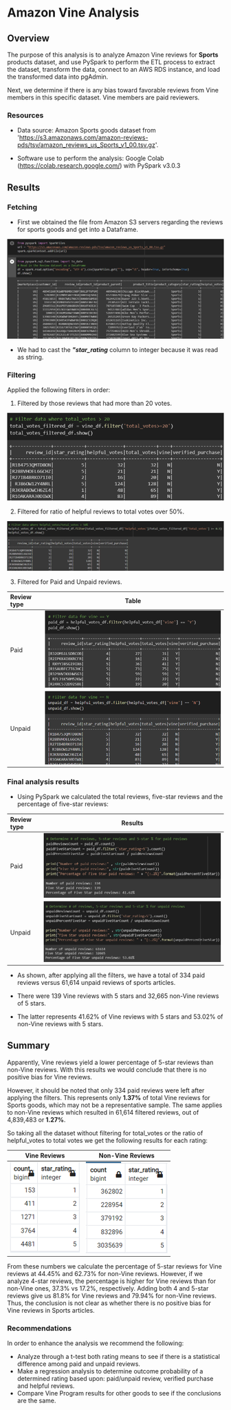# Amazon Vine Analysis

## Overview

The purpose of this analysis is to analyze Amazon Vine reviews for **Sports** products dataset, and use PySpark to perform the ETL process to extract the dataset, transform the data, connect to an AWS RDS instance, and load the transformed data into pgAdmin. 

Next, we determine if there is any bias toward favorable reviews from Vine members in this specific dataset. Vine members are paid reviewers.

### Resources

- Data source: Amazon Sports goods dataset from 'https://s3.amazonaws.com/amazon-reviews-pds/tsv/amazon_reviews_us_Sports_v1_00.tsv.gz'.

- Software use to perform the analysis: Google Colab (https://colab.research.google.com/) with PySpark v3.0.3


## Results

### Fetching

- First we obtained the file from Amazon S3 servers regarding the reviews for sports goods and get into a Dataframe.

![Amazon Sports Reviews](/Resources/sports_file.png)


- We had to cast the ***"star_rating*** column to integer because it was read as string.


### Filtering

Applied the following filters in order:

1. Filtered by those reviews that had more than 20 votes.

![Reviews with total votes over 20](/Resources/total_votes.png)

2. Filtered for ratio of helpful reviews to total votes over 50%.

![Reviews with ratio over 50%](/Resources/helpful_votes_filtered.png)

3. Filtered for Paid and Unpaid reviews.

|Review type|Table                                            |
|:----------|:-----------------------------------------------:|
|Paid       |![Paid reviews](/Resources/paid_filtered.png)    |
|Unpaid     |![Unpaid reviews](/Resources/unpaid_filtered.png)|

### Final analysis results

- Using PySpark we calculated the total reviews, five-star reviews and the percentage of five-star reviews:

|Review type|Results                                         |
|:----------|:----------------------------------------------:|
|Paid       |![Paid reviews](/Resources/paid_results.png)    |
|Unpaid     |![Unpaid reviews](/Resources/unpaid_results.png)|


- As shown, after applying all the filters, we have a total of 334 paid reviews versus 61,614 unpaid reviews of sports articles.

- There were 139 Vine reviews with 5 stars and 32,665 non-Vine reviews of 5 stars.

- The latter represents 41.62% of Vine reviews with 5 stars and 53.02% of non-Vine reviews with 5 stars.


## Summary

Apparently, Vine reviews yield a lower percentage of 5-star reviews than non-Vine reviews. With this results we would conclude that there is no positive bias for Vine reviews.

However, it should be noted that only 334 paid reviews were left after applying the filters. This represents only **1.37%** of total Vine reviews for Sports goods, which may not be a representative sample. The same applies to non-Vine reviews which resulted in 61,614 filtered reviews, out of 4,839,483 or **1.27%**.

So taking all the dataset without filtering for total_votes or the ratio of helpful_votes to total votes we get the following results for each rating:

|Vine Reviews                                    |Non-Vine Reviews                                        |
|:----------------------------------------------:|:------------------------------------------------------:|
|![All Vine reviews](/Resources/vine_ratings.png)|![All non-Vine reviews](/Resources/non_vine_ratings.png)|

From these numbers we calculate the percentage of 5-star reviews for Vine reviews at 44.45% and 62.73% for non-Vine reviews. However, if we analyze 4-star reviews, the percentage is higher for Vine reviews than for non-Vine ones, 37.3% vs 17.2%, respectively. Adding both 4 and 5-star reviews give us 81.8% for Vine reviews and 79.94% for non-Vine reviews.
Thus, the conclusion is not clear as whether there is no positive bias for Vine reviews in Sports articles.

### Recommendations

In order to enhance the analysis we recommend the following:

- Analyze through a t-test both rating means to see if there is a statistical difference among paid and unpaid reviews.
- Make a regression analysis to determine outcome probability of a determined rating based upon: paid/unpaid review, verified purchase and helpful reviews.
- Compare Vine Program results for other goods to see if the conclusions are the same.
